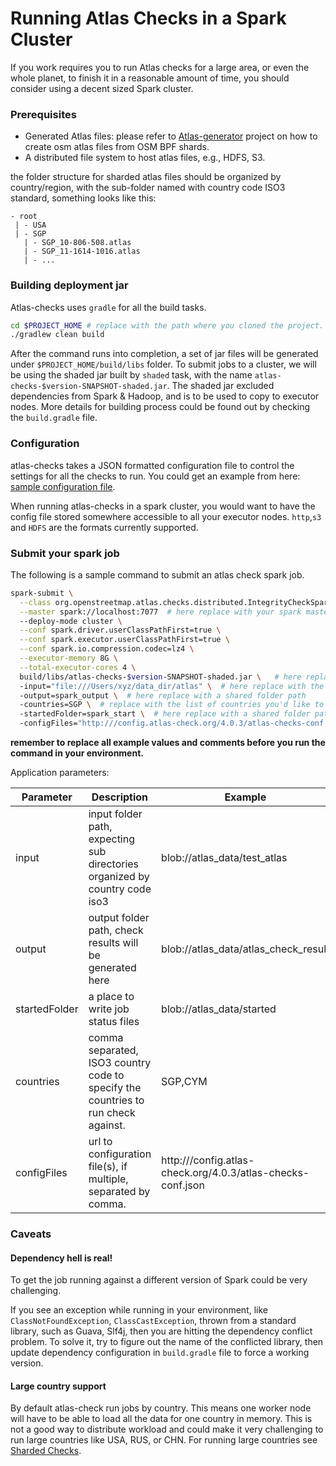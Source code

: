 # Running Atlas Checks in a Spark Cluster

If you work requires you to run Atlas checks for a large area, or even the whole planet, to finish it in a reasonable amount of time, 
you should consider using a decent sized Spark cluster. 

### Prerequisites

- Generated Atlas files: please refer to [Atlas-generator](https://github.com/osmlab/atlas-generator) project on how to create osm atlas files from OSM BPF shards.
- A distributed file system to host atlas files, e.g., HDFS, S3. 

the folder structure for sharded atlas files should be organized by country/region, with the sub-folder named with country code ISO3 standard, something looks like this:
```text
- root
 | - USA  
 | - SGP
   | - SGP_10-806-508.atlas
   | - SGP_11-1614-1016.atlas
   | - ...
```

### Building deployment jar

Atlas-checks uses `gradle` for all the build tasks. 

```bash
cd $PROJECT_HOME # replace with the path where you cloned the project.
./gradlew clean build
```

After the command runs into completion, a set of jar files will be generated under `$PROJECT_HOME/build/libs` folder.
To submit jobs to a cluster, we will be using the shaded jar built by `shaded` task, with the name `atlas-checks-$version-SNAPSHOT-shaded.jar`. 
The shaded jar excluded dependencies from Spark & Hadoop, and is to be used to copy to executor nodes. 
More details for building process could be found out by checking the `build.gradle` file.


### Configuration

atlas-checks takes a JSON formatted configuration file to control the settings for all the checks to run.  You could get an example from here: 
[sample configuration file](../config/configuration.json).

When running atlas-checks in a spark cluster, you would want to have the config file stored somewhere accessible to all your executor nodes.
`http`,`s3` and `HDFS` are the formats currently supported. 


### Submit your spark job

The following is a sample command to submit an atlas check spark job.
```bash
spark-submit \
  --class org.openstreetmap.atlas.checks.distributed.IntegrityCheckSparkJob \
  --master spark://localhost:7077  # here replace with your spark master url
  --deploy-mode cluster \
  --conf spark.driver.userClassPathFirst=true \
  --conf spark.executor.userClassPathFirst=true \
  --conf spark.io.compression.codec=lz4 \
  --executor-memory 8G \
  --total-executor-cores 4 \
  build/libs/atlas-checks-$version-SNAPSHOT-shaded.jar \   # here replace with the path to the shaded jar you just built
  -input="file:///Users/xyz/data_dir/atlas" \  # here replace with the path to atlas files, to one level up to country folders
  -output=spark_output \  # here replace with a shared folder path 
  -countries=SGP \  # replace with the list of countries you'd like to run, separated by comma.
  -startedFolder=spark_start \  # here replace with a shared folder path 
  -configFiles="http:///config.atlas-check.org/4.0.3/atlas-checks-conf.json"  # this is a fake url, replace with the url to your configuration file.

```

**remember to replace all example values and comments before you run the command in your environment.**

Application parameters:

| Parameter     | Description       | Example      |
| ------------- | ----------------- | -------------|
| input         | input folder path, expecting sub directories organized by country code iso3 | blob://atlas_data/test_atlas |
| output        | output folder path, check results will be generated here      |   blob://atlas_data/atlas_check_result  |
| startedFolder | a place to write job status files    |   blob://atlas_data/started |
| countries     | comma separated, ISO3 country code to specify the countries to run check against.     |  SGP,CYM  |
| configFiles   | url to configuration file(s), if multiple, separated by comma.   |    http:///config.atlas-check.org/4.0.3/atlas-checks-conf.json |




### Caveats

#### Dependency hell is real!

To get the job running against a different version of Spark could be very challenging.

If you see an exception while running in your environment, like `ClassNotFoundException`,  `ClassCastException`, thrown from a standard library, such as Guava, Slf4j, 
then you are hitting the dependency conflict problem.   To solve it, try to figure out the name of the conflicted library, then update dependency configuration in `build.gradle` file to force a working version. 

#### Large country support

By default atlas-check run jobs by country. This means one worker node will have to be able to load all the data for one country in memory. 
This is not a good way to distribute workload and could make it very challenging to run large countries like USA, RUS, or CHN. 
For running large countries see [Sharded Checks](shardedchecks.md).
